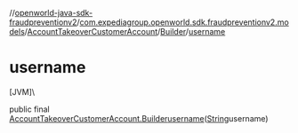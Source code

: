 //[openworld-java-sdk-fraudpreventionv2](../../../../index.md)/[com.expediagroup.openworld.sdk.fraudpreventionv2.models](../../index.md)/[AccountTakeoverCustomerAccount](../index.md)/[Builder](index.md)/[username](username.md)

# username

[JVM]\

public final [AccountTakeoverCustomerAccount.Builder](index.md)[username](username.md)([String](https://docs.oracle.com/javase/8/docs/api/java/lang/String.html)username)
